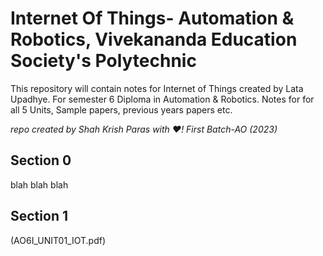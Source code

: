 # Internet Of Things- Automation & Robotics, Vivekananda Education Society's Polytechnic

This repository will contain notes for Internet of Things created by Lata Upadhye.
For semester 6 Diploma in Automation & Robotics.
Notes for for all 5 Units, Sample papers, previous years papers etc.

_repo created by Shah Krish Paras with ❤️!_
_First Batch-AO (2023)_

## Section 0

blah 
blah
blah

## Section 1

(AO6I_UNIT01_IOT.pdf)

